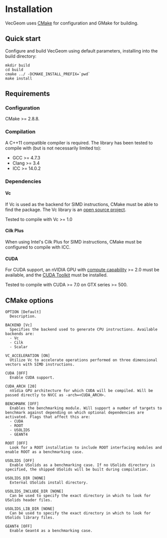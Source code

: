 Installation
============

VecGeom uses [CMake](http://www.cmake.org/) for configuration and GMake for building.

Quick start
-----------

Configure and build VecGeom using default parameters, installing into the build directory:

    mkdir build
    cd build
    cmake ../ -DCMAKE_INSTALL_PREFIX=`pwd`
    make install

Requirements
------------

### Configuration
CMake >= 2.8.8.

### Compilation
A C++11 compatible compiler is required.
The library has been tested to compile with (but is not necessarily limited to):

- GCC >= 4.7.3
- Clang >= 3.4
- ICC >= 14.0.2

### Dependencies

#### Vc
If Vc is used as the backend for SIMD instructions, CMake must be able to find the package. The Vc library is an [open source project](http://code.compeng.uni-frankfurt.de/projects/vc/).

Tested to compile with Vc >= 1.0

#### Cilk Plus
When using Intel's Cilk Plus for SIMD instructions, CMake must be configured to compile with ICC.

#### CUDA
For CUDA support, an nVIDIA GPU with [compute capability](http://en.wikipedia.org/wiki/CUDA#Supported_GPUs) >= 2.0 must be available, and the [CUDA Toolkit](https://developer.nvidia.com/cuda-downloads) must be installed.

Tested to compile with CUDA >= 7.0 on GTX series >= 500.

CMake options
-------------

    OPTION [Default]
      Description.

    BACKEND [Vc]
      Specifies the backend used to generate CPU instructions. Available backends are:
      - Vc
      - Cilk
      - Scalar

    VC_ACCELERATION [ON]
      Utilize Vc to accelerate operations performed on three dimensional vectors with SIMD instructions.

    CUDA [OFF]
      Enable CUDA support.

    CUDA_ARCH [20]
      nVidia GPU architecture for which CUDA will be compiled. Will be passed directly to NVCC as -arch=<CUDA_ARCH>.

    BENCHMARK [OFF]
      Enables the benchmarking module. Will support a number of targets to benchmark against depending on which optional dependencies are activated. Flags that affect this are:
      - CUDA
      - ROOT
      - USOLIDS
      - GEANT4

    ROOT [OFF]
      Look for a ROOT installation to include ROOT interfacing modules and enable ROOT as a benchmarking case.

    USOLIDS [OFF]
      Enable USolids as a benchmarking case. If no USolids directory is specified, the shipped USolids will be built during compilation.

    USOLIDS_DIR [NONE]
      External USolids install directory.

    USOLIDS_INCLUDE_DIR [NONE]
      Can be used to specify the exact directory in which to look for USolids header files.

    USOLIDS_LIB_DIR [NONE]
      Can be used to specify the exact directory in which to look for USolids library files.

    GEANT4 [OFF]
      Enable Geant4 as a benchmarking case.